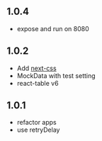 ## 1.0.4

- expose and run on 8080

## 1.0.2

- Add [next-css](https://flaviocopes.com/nextjs-styling-components-css/)
- MockData with test setting
- react-table v6

## 1.0.1

- refactor apps
- use retryDelay
